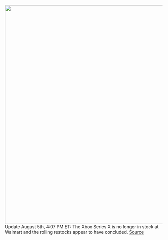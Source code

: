 <img src='https://cdn.vox-cdn.com/thumbor/V58YZndEIUx_V6mG16asI9JNTjs=/0x0:2040x1360/1200x800/filters:focal(857x517:1183x843)/cdn.vox-cdn.com/uploads/chorus_image/image/69684583/acastro_210511_1777_xboxRestock_0001.0.jpg' width='700px' /><br/>
Update August 5th, 4:07 PM ET: The Xbox Series X is no longer in stock at Walmart and the rolling restocks appear to have concluded.
<a href='https://www.theverge.com/2021/8/5/22611625/microsoft-xbox-series-x-console-restock-walmart-buy'> Source <a/>